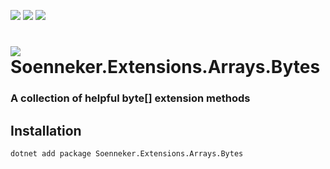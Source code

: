 [![](https://img.shields.io/nuget/v/soenneker.extensions.arrays.bytes.svg?style=for-the-badge)](https://www.nuget.org/packages/soenneker.extensions.arrays.bytes/)
[![](https://img.shields.io/github/actions/workflow/status/soenneker/soenneker.extensions.arrays.bytes/publish-package.yml?style=for-the-badge)](https://github.com/soenneker/soenneker.extensions.arrays.bytes/actions/workflows/publish-package.yml)
[![](https://img.shields.io/nuget/dt/soenneker.extensions.arrays.bytes.svg?style=for-the-badge)](https://www.nuget.org/packages/soenneker.extensions.arrays.bytes/)

# ![](https://user-images.githubusercontent.com/4441470/224455560-91ed3ee7-f510-4041-a8d2-3fc093025112.png) Soenneker.Extensions.Arrays.Bytes
### A collection of helpful byte[] extension methods

## Installation

```
dotnet add package Soenneker.Extensions.Arrays.Bytes
```
